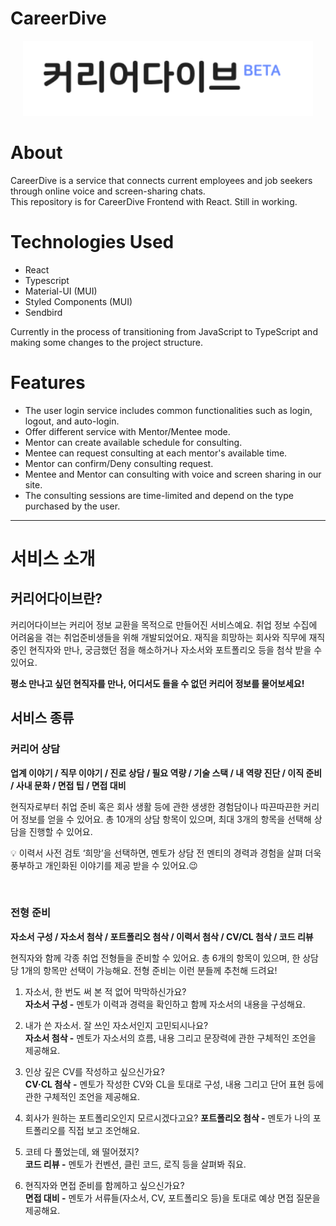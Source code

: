 # CareerDive
<p align="center">
  <img src="src/src/assets/img/logo/careerDiveLogoBeta.svg" 
  style="background-color:white;padding:32px;width:400px;"/>
</p>

# About
CareerDive is a service that connects current employees and job seekers through online voice and screen-sharing chats.  
This repository is for CareerDive Frontend with React. Still in working.

# Technologies Used
- React
- Typescript
- Material-UI (MUI)
- Styled Components (MUI)
- Sendbird

Currently in the process of transitioning from JavaScript to TypeScript and making some changes to the project structure. 

# Features
- The user login service includes common functionalities such as login, logout, and auto-login.
- Offer different service with Mentor/Mentee mode.
- Mentor can create available schedule for consulting.
- Mentee can request consulting at each mentor's available time.
- Mentor can confirm/Deny consulting request.
- Mentee and Mentor can consulting with voice and screen sharing in our site.
- The consulting sessions are time-limited and depend on the type purchased by the user.

---
# 서비스 소개

## 커리어다이브란?
  커리어다이브는 커리어 정보 교환을 목적으로 만들어진 서비스예요. 취업 정보 수집에 어려움을 겪는 취업준비생들을 위해 개발되었어요. 재직을 희망하는 회사와 직무에 재직 중인 현직자와 만나, 궁금했던 점을 해소하거나 자소서와 포트폴리오 등을 첨삭 받을 수 있어요. 

  **평소 만나고 싶던 현직자를 만나, 어디서도 들을 수 없던 커리어 정보를 물어보세요!**
<br/>

## 서비스 종류

### **커리어 상담**

**업계 이야기 / 직무 이야기 / 진로 상담 / 필요 역량 / 기술 스택 / 내 역량 진단 / 이직 준비 / 사내 문화 / 면접 팁 / 면접 대비**

현직자로부터 취업 준비 혹은 회사 생활 등에 관한 생생한 경험담이나 따끈따끈한 커리어 정보를 얻을 수 있어요. 총 10개의 상담 항목이 있으며, 최대 3개의 항목을 선택해 상담을 진행할 수 있어요.

💡 이력서 사전 검토 ‘희망’을 선택하면, 멘토가 상담 전 멘티의 경력과 경험을 살펴 더욱 풍부하고 개인화된 이야기를 제공 받을 수 있어요.😉


<br/>

### **전형 준비**

**자소서 구성 / 자소서 첨삭 / 포트폴리오 첨삭 / 이력서 첨삭 / CV/CL 첨삭 / 코드 리뷰**

현직자와 함께 각종 취업 전형들을 준비할 수 있어요. 총 6개의 항목이 있으며, 한 상담당 1개의 항목만 선택이 가능해요. 전형 준비는 이런 분들께 추천해 드려요!

1. 자소서, 한 번도 써 본 적 없어 막막하신가요?  
  **자소서 구성 -** 멘토가 이력과 경력을 확인하고 함께 자소서의 내용을 구성해요.

2. 내가 쓴 자소서. 잘 쓰인 자소서인지 고민되시나요?  
  **자소서 첨삭 -** 멘토가 자소서의 흐름, 내용 그리고 문장력에 관한 구체적인 조언을 제공해요.

3. 인상 깊은 CV를 작성하고 싶으신가요?  
  **CV·CL 첨삭** **-** 멘토가 작성한 CV와 CL을 토대로 구성, 내용 그리고 단어 표현 등에 관한 구체적인 조언을 제공해요.

4. 회사가 원하는 포트폴리오인지 모르시겠다고요?
  **포트폴리오 첨삭 -** 멘토가 나의 포트폴리오를 직접 보고 조언해요.

5. 코테 다 풀었는데, 왜 떨어졌지?  
  **코드 리뷰 -** 멘토가 컨벤션, 클린 코드, 로직 등을 살펴봐 줘요.

6. 현직자와 면접 준비를 함께하고 싶으신가요?  
  **면접 대비 -** 멘토가 서류들(자소서, CV, 포트폴리오 등)을 토대로 예상 면접 질문을 제공해요.